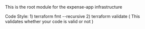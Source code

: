 This is the root module for the expense-app infrastructure

Code Style: 1) terraform fmt --recursive 2) terraform validate ( This validates whether your code is valid or not )